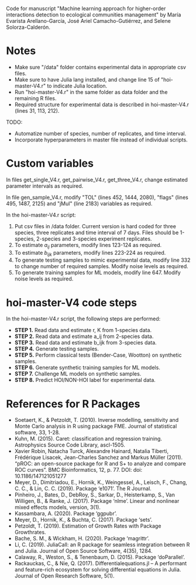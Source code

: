 Code for manuscript "Machine learning approach for higher-order interactions detection to ecological communities management" by María Evarista Arellano-García, José Ariel Camacho-Gutiérrez, and Selene Solorza-Calderón.

# Notes
- Make sure "/data" folder contains experimental data in appropriate csv files.
- Make sure to have Julia lang installed, and change line 15 of "hoi-master-V4.r" to indicate Julia location.
- Run "hoi-master-V4.r" in the same folder as data folder and the remaining R files.
- Required structure for experimental data is described in hoi-master-V4.r (lines 31, 113, 212).

TODO:
- Automatize number of species, number of replicates, and time interval.
- Incorporate hyperparameters in master file instead of individual scripts.

# Custom variables

In files get_single_V4.r, get_pairwise_V4.r, get_three_V4.r, change estimated parameter intervals as required.

In file gen_sample_V4.r, modify "TOL" (lines 452, 1444, 2080), "flags" (lines 495, 1487, 2125) and "jMul" (line 2183) variables as required.

In the hoi-master-V4.r script:
1. Put csv files in /data folder. Current version is hard coded for three species, three replicates and time interval of 7 days. Files should be 1-species, 2-species and 3-species experiment replicates.
2. To estimate $a_{ij}$ parameters, modify lines 123-124 as required.
3. To estimate $b_{ijk}$ parameters, modify lines 223-224 as required.
4. To generate testing samples to mimic experimental data, modify line 332 to change number of required samples. Modify noise levels as required.
5. To generate training samples for ML models, modify line 647. Modify noise levels as required.

# hoi-master-V4 code steps

In the hoi-master-V4.r script, the following steps are performed:
- **STEP 1.** Read data and estimate r, K from 1-species data.
- **STEP 2.** Read data and estimate a_ij from 2-species data.
- **STEP 3.** Read data and estimate b_ijk from 3-species data.
- **STEP 4.** Generate testing samples.
- **STEP 5.** Perform classical tests (Bender-Case, Wootton) on synthetic samples.
- **STEP 6.** Generate synthetic training samples for ML models.
- **STEP 7.** Challenge ML models on synthetic samples.
- **STEP 8.** Predict HOI/NON-HOI label for experimental data.

# References for R Packages

- Soetaert, K., & Petzoldt, T. (2010). Inverse modelling, sensitivity and Monte Carlo analysis in R using package FME. Journal of statistical software, 33, 1-28.
- Kuhn, M. (2015). Caret: classification and regression training. Astrophysics Source Code Library, ascl-1505.
- Xavier Robin, Natacha Turck, Alexandre Hainard, Natalia Tiberti, Frédérique Lisacek, Jean-Charles Sanchez and Markus Müller (2011). “pROC: an open-source package for R and S+ to analyze and compare ROC curves”. BMC Bioinformatics, 12, p. 77. DOI: doi: 10.1186/147121051277
- Meyer, D., Dimitriadou, E., Hornik, K., Weingessel, A., Leisch, F., Chang, C. C., & Lin, C. C.  (2019). Package ‘e1071’. The R Journal.
- Pinheiro, J., Bates, D., DebRoy, S., Sarkar, D., Heisterkamp, S., Van Willigen, B., & Ranke, J. (2017). Package ‘nlme’. Linear and nonlinear mixed effects models, version, 3(1).
- Kassambara, A. (2020). Package ‘ggpubr’.
- Meyer, D., Hornik, K., & Buchta, C. (2017). Package ‘sets’.
- Petzoldt, T. (2019). Estimation of Growth Rates with Package Growthrates.
- Bache, S. M., & Wickham, H. (2020). Package ‘magrittr’.
- Li, C. (2019). JuliaCall: an R package for seamless integration between R and Julia. Journal of Open Source Software, 4(35), 1284.
- Calaway, R., Weston, S., & Tenenbaum, D. (2015). Package ‘doParallel’.
- Rackauckas, C., & Nie, Q. (2017). Differentialequations.jl – A performant and feature-rich ecosystem for solving differential equations in Julia. Journal of Open Research Software, 5(1).
